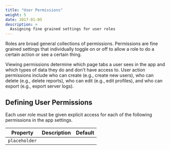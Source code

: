 ```yaml
---
title: "User Permissions"
weight: 5
date: 2017-01-05
description: >
  Assigning fine grained settings for user roles
---
```


Roles are broad general collections of permissions. Permissions are fine grained settings that individually toggle on or off to allow a role to do a certain action or see a certain thing.

Viewing permissions determine which page tabs a user sees in the app and which types of data they do and don’t have access to. User action permissions include who can create (e.g., create new users), who can delete (e.g., delete reports), who can edit (e.g., edit profiles), and who can export (e.g., export server logs).

## Defining User Permissions

Each user role must be given explicit access for each of the following permissions in the app settings.

|Property|Description|Default|
|-------|---------|----------|
| `placeholder` |  |  |
